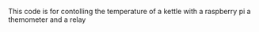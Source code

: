 This code is for contolling the temperature of a kettle with a raspberry pi a themometer and a relay

